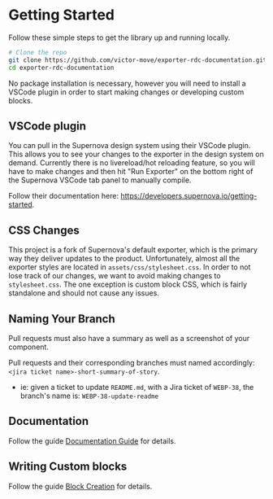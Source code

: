 # Getting Started
Follow these simple steps to get the library up and running locally.
```bash
# Clone the repo
git clone https://github.com/victor-move/exporter-rdc-documentation.git
cd exporter-rdc-documentation
```
No package installation is necessary, however you will need to install a VSCode plugin in order to start making changes or developing custom blocks.

## VSCode plugin
You can pull in the Supernova design system using their VSCode plugin. This allows you to see your changes to the exporter in the design system on demand. Currently there is no livereload/hot reloading feature, so you will have to make changes and then hit "Run Exporter" on the bottom right of the Supernova VSCode tab panel to manually compile.

Follow their documentation here: https://developers.supernova.io/getting-started.

## CSS Changes
This project is a fork of Supernova's default exporter, which is the primary way they deliver updates to the product. Unfortunately, almost all the exporter styles are located in `assets/css/stylesheet.css`. In order to not lose track of our changes, we want to avoid making changes to `stylesheet.css`. The one exception is custom block CSS, which is fairly standalone and should not cause any issues.

## Naming Your Branch
Pull requests must also have a summary as well as a screenshot of your component.

Pull requests and their corresponding branches must named accordingly: `<jira ticket name>-short-summary-of-story`.

- ie: given a ticket to update `README.md`, with a Jira ticket of `WEBP-38`, the branch's name is: `WEBP-38-update-readme`

## Documentation
Follow the guide [Documentation Guide](./documentation/DOCUMENTATION_GUIDE.md) for details.

## Writing Custom blocks
Follow the guide [Block Creation](./documentation/BLOCK_CREATION.md) for details.